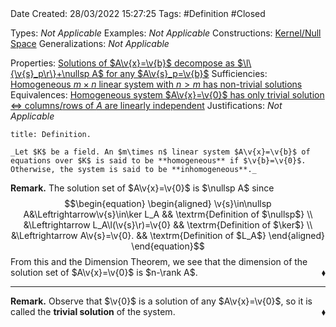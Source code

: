 <br />
<br />

Date Created: 28/03/2022 15:27:25
Tags: #Definition #Closed 

Types: _Not Applicable_
Examples: _Not Applicable_
Constructions: [Kernel$\slash$Null Space](Kernel;%20Null%20Space.md)
Generalizations: _Not Applicable_

Properties: [Solutions of $A\v{x}=\v{b}$ decompose as $\l\{\v{s}_p\r\}+\nullsp A$ for any $A\v{s}_p=\v{b}$](Solutions%20of%20a%20linear%20system%20decompose%20as%20sum%20of%20particular%20and%20null.md)
Sufficiencies: [Homogeneous $m\times n$ linear system with $n>m$ has non-trivial solutions](Homogeneous%20linear%20system%20with%20more%20unknowns%20than%20equations%20has%20non-trivial%20solutions.md)
Equivalences: [Homogeneous system $A\v{x}=\v{0}$ has only trivial solution $\Leftrightarrow$ columns$\slash$rows of $A$ are linearly independent](Homogeneous%20linear%20system%20only%20trivial%20solution%20iff%20columns%20slash%20rows%20of%20coefficient%20matrix%20are%20linearly%20independent.md)
Justifications: _Not Applicable_

``` ad-Definition
title: Definition.

_Let $K$ be a field. An $m\times n$ linear system $A\v{x}=\v{b}$ of equations over $K$ is said to be **homogeneous** if $\v{b}=\v{0}$. Otherwise, the system is said to be **inhomogeneous**._

```

**Remark.** The solution set of $A\v{x}=\v{0}$ is $\nullsp A$ since
$$\begin{equation}
    \begin{aligned}
        \v{s}\in\nullsp A&\Leftrightarrow\v{s}\in\ker L_A && \textrm{Definition of $\nullsp$}  \\
        &\Leftrightarrow L_A\l(\v{s}\r)=\v{0} && \textrm{Definition of $\ker$} \\
        &\Leftrightarrow A\v{s}=\v{0}. && \textrm{Definition of $L_A$}
    \end{aligned}
\end{equation}$$
From this and the Dimension Theorem, we see that the dimension of the solution set of $A\v{x}=\v{0}$ is $n-\rank A$.<span style="float:right;">$\blacklozenge$</span>

---

**Remark.** Observe that $\v{0}$ is a solution of any $A\v{x}=\v{0}$, so it is called the **trivial solution** of the system.<span style="float:right;">$\blacklozenge$</span>
